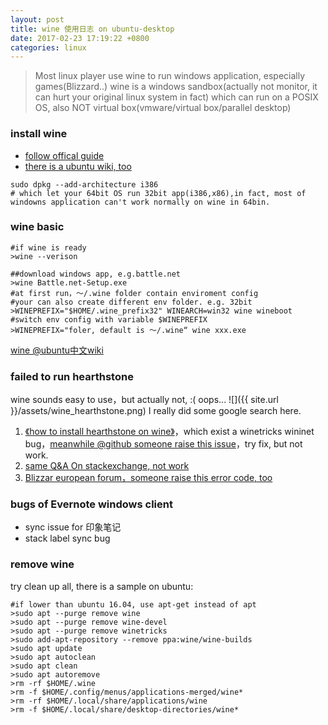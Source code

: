 ```yaml
---
layout: post
title: wine 使用日志 on ubuntu-desktop
date: 2017-02-23 17:19:22 +0800
categories: linux
---
```


> Most linux player use wine to run windows application, especially games(Blizzard..) 
wine is a windows sandbox(actually not monitor, it can hurt your original linux system in fact) which can run on a POSIX OS, 
also NOT virtual box(vmware/virtual box/parallel desktop)

### install wine

- [follow offical guide](https://wiki.winehq.org/Wine_User%27s_Guide) 
- [there is a ubuntu wiki, too](https://wiki.winehq.org/Ubuntuk)

```
sudo dpkg --add-architecture i386 
# which let your 64bit OS run 32bit app(i386,x86),in fact, most of windowns application can't work normally on wine in 64bin.
```

### wine basic
```
#if wine is ready
>wine --verison

##download windows app, e.g.battle.net
>wine Battle.net-Setup.exe
#at first run，～/.wine folder contain enviroment config
#your can also create different env folder. e.g. 32bit
>WINEPREFIX="$HOME/.wine_prefix32" WINEARCH=win32 wine wineboot
#switch env config with variable $WINEPREFIX
>WINEPREFIX="foler, default is ～/.wine“ wine xxx.exe
```
[wine @ubuntu中文wiki](http://wiki.ubuntu.org.cn/Wine%E7%AE%80%E6%98%8E%E6%95%99%E7%A8%8B)

### failed to run hearthstone

wine sounds easy to use，but actually not, :( oops... 
![]({{ site.url }}/assets/wine_hearthstone.png)
I really did some google search here.

1. [《how to install hearthstone on wine》](http://sysads.co.uk/2014/04/install-hearthstone-heroes-warcraft-ubuntu-wine/)，which exist a winetricks wininet bug，[meanwhile @github someone raise this issue](https://github.com/Winetricks/winetricks/issues/600)，try fix, but not work.
2. [same Q&A On stackexchange, not work](http://gaming.stackexchange.com/questions/236160/battle-net-launcher-on-wine-linux-windows-secondary-logon-service-error)
3. [Blizzar european forum，someone raise this error code, too](https://eu.battle.net/forums/en/hearthstone/topic/12618236237)

### bugs of Evernote windows client

- sync issue for 印象笔记
- stack label sync bug

### remove wine
try clean up all, there is a sample on ubuntu:
```
#if lower than ubuntu 16.04, use apt-get instead of apt
>sudo apt --purge remove wine
>sudo apt --purge remove wine-devel
>sudo apt --purge remove winetricks
>sudo add-apt-repository --remove ppa:wine/wine-builds
>sudo apt update
>sudo apt autoclean
>sudo apt clean
>sudo apt autoremove
>rm -rf $HOME/.wine
>rm -f $HOME/.config/menus/applications-merged/wine*
>rm -rf $HOME/.local/share/applications/wine
>rm -f $HOME/.local/share/desktop-directories/wine*
```

